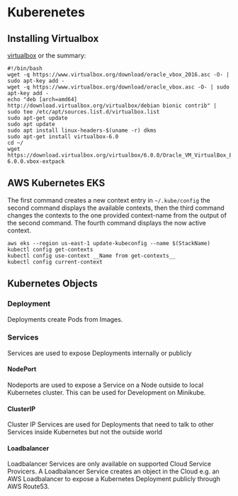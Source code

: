 # Kuberenetes
## Installing Virtualbox
[virtualbox](https://computingforgeeks.com/install-virtualbox-on-kali-linux-linux-mint/)
or the summary:
```
#!/bin/bash
wget -q https://www.virtualbox.org/download/oracle_vbox_2016.asc -O- | sudo apt-key add -
wget -q https://www.virtualbox.org/download/oracle_vbox.asc -O- | sudo apt-key add -
echo "deb [arch=amd64] http://download.virtualbox.org/virtualbox/debian bionic contrib" | sudo tee /etc/apt/sources.list.d/virtualbox.list
sudo apt-get update
sudo apt update
sudo apt install linux-headers-$(uname -r) dkms
sudo apt-get install virtualbox-6.0
cd ~/
wget https://download.virtualbox.org/virtualbox/6.0.0/Oracle_VM_VirtualBox_Extension_Pack-6.0.0.vbox-extpack
```

## AWS Kubernetes EKS
The first command creates a new context entry in `~/.kube/config` the second command displays
the available contexts, then the third command changes the contexts to the one provided context-name
from the output of the second command. The fourth command displays the now active context.
```
aws eks --region us-east-1 update-kubeconfig --name $(StackName)
kubectl config get-contexts
kubectl config use-context __Name from get-contexts__
kubectl config current-context
```

## Kubernetes Objects
### Deployment
Deployments create Pods from Images.
### Services
Services are used to expose Deployments internally or publicly
#### NodePort
Nodeports are used to expose a Service on a Node outside to local Kubernetes cluster.
This can be used for Development on Minikube.
#### ClusterIP
Cluster IP Services are used for Deployments that need to talk to other Services inside Kubernetes but not the outside world
#### Loadbalancer
Loadbalancer Services are only available on supported Cloud Service Provicers. A Loadbalancer Service creates an object in the Cloud
e.g. an AWS Loadbalancer to expose a Kubernetes Deployment publicly through AWS Route53.
